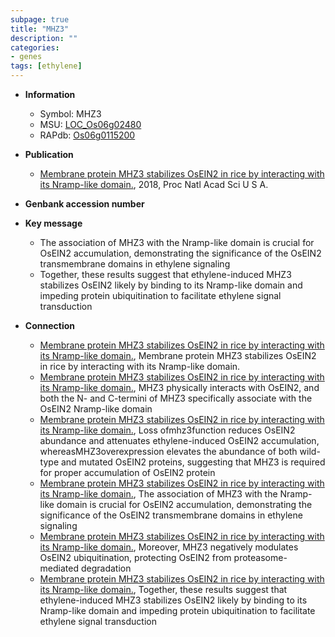```yaml
---
subpage: true
title: "MHZ3"
description: ""
categories:
- genes
tags: [ethylene]
---
```


* **Information**  
    + Symbol: MHZ3  
    + MSU: [LOC_Os06g02480](http://rice.plantbiology.msu.edu/cgi-bin/ORF_infopage.cgi?orf=LOC_Os06g02480)  
    + RAPdb: [Os06g0115200](http://rapdb.dna.affrc.go.jp/viewer/gbrowse_details/irgsp1?name=Os06g0115200)  

* **Publication**  
    + [Membrane protein MHZ3 stabilizes OsEIN2 in rice by interacting with its Nramp-like domain.](http://www.ncbi.nlm.nih.gov/pubmed?term=Membrane+protein+MHZ3+stabilizes+OsEIN2+in+rice+by+interacting+with+its+Nramp-like+domain.%5BTitle%5D), 2018, Proc Natl Acad Sci U S A.

* **Genbank accession number**  

* **Key message**  
    + The association of MHZ3 with the Nramp-like domain is crucial for OsEIN2 accumulation, demonstrating the significance of the OsEIN2 transmembrane domains in ethylene signaling
    + Together, these results suggest that ethylene-induced MHZ3 stabilizes OsEIN2 likely by binding to its Nramp-like domain and impeding protein ubiquitination to facilitate ethylene signal transduction

* **Connection**  
    + [Membrane protein MHZ3 stabilizes OsEIN2 in rice by interacting with its Nramp-like domain.](http://www.ncbi.nlm.nih.gov/pubmed?term=Membrane+protein+MHZ3+stabilizes+OsEIN2+in+rice+by+interacting+with+its+Nramp-like+domain.%5BTitle%5D), Membrane protein MHZ3 stabilizes OsEIN2 in rice by interacting with its Nramp-like domain.
    + [Membrane protein MHZ3 stabilizes OsEIN2 in rice by interacting with its Nramp-like domain.](http://www.ncbi.nlm.nih.gov/pubmed?term=Membrane+protein+MHZ3+stabilizes+OsEIN2+in+rice+by+interacting+with+its+Nramp-like+domain.%5BTitle%5D),  MHZ3 physically interacts with OsEIN2, and both the N- and C-termini of MHZ3 specifically associate with the OsEIN2 Nramp-like domain
    + [Membrane protein MHZ3 stabilizes OsEIN2 in rice by interacting with its Nramp-like domain.](http://www.ncbi.nlm.nih.gov/pubmed?term=Membrane+protein+MHZ3+stabilizes+OsEIN2+in+rice+by+interacting+with+its+Nramp-like+domain.%5BTitle%5D),  Loss ofmhz3function reduces OsEIN2 abundance and attenuates ethylene-induced OsEIN2 accumulation, whereasMHZ3overexpression elevates the abundance of both wild-type and mutated OsEIN2 proteins, suggesting that MHZ3 is required for proper accumulation of OsEIN2 protein
    + [Membrane protein MHZ3 stabilizes OsEIN2 in rice by interacting with its Nramp-like domain.](http://www.ncbi.nlm.nih.gov/pubmed?term=Membrane+protein+MHZ3+stabilizes+OsEIN2+in+rice+by+interacting+with+its+Nramp-like+domain.%5BTitle%5D),  The association of MHZ3 with the Nramp-like domain is crucial for OsEIN2 accumulation, demonstrating the significance of the OsEIN2 transmembrane domains in ethylene signaling
    + [Membrane protein MHZ3 stabilizes OsEIN2 in rice by interacting with its Nramp-like domain.](http://www.ncbi.nlm.nih.gov/pubmed?term=Membrane+protein+MHZ3+stabilizes+OsEIN2+in+rice+by+interacting+with+its+Nramp-like+domain.%5BTitle%5D),  Moreover, MHZ3 negatively modulates OsEIN2 ubiquitination, protecting OsEIN2 from proteasome-mediated degradation
    + [Membrane protein MHZ3 stabilizes OsEIN2 in rice by interacting with its Nramp-like domain.](http://www.ncbi.nlm.nih.gov/pubmed?term=Membrane+protein+MHZ3+stabilizes+OsEIN2+in+rice+by+interacting+with+its+Nramp-like+domain.%5BTitle%5D),  Together, these results suggest that ethylene-induced MHZ3 stabilizes OsEIN2 likely by binding to its Nramp-like domain and impeding protein ubiquitination to facilitate ethylene signal transduction



